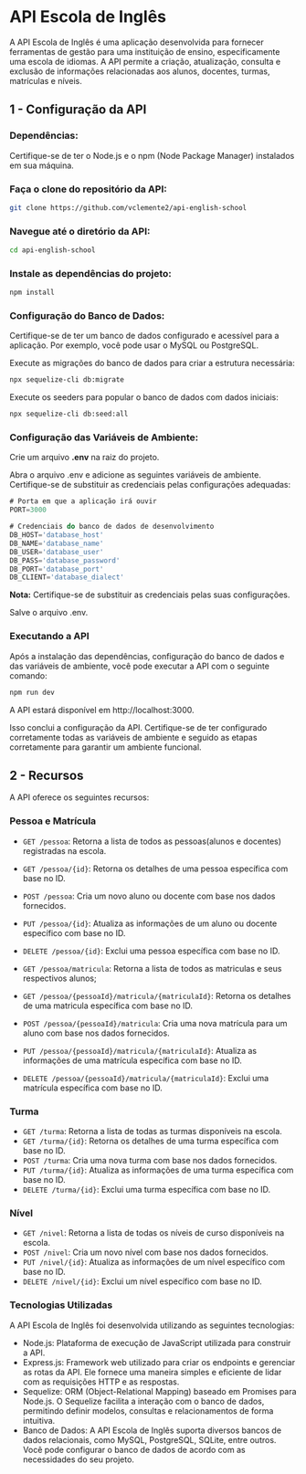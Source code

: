 # API Escola de Inglês

A API Escola de Inglês é uma aplicação desenvolvida para fornecer ferramentas de
gestão para uma instituição de ensino, especificamente uma escola de idiomas. A
API permite a criação, atualização, consulta e exclusão de informações
relacionadas aos alunos, docentes, turmas, matrículas e níveis.

## **1 - Configuração da API**

### **Dependências:**

Certifique-se de ter o Node.js e o npm (Node Package Manager) instalados em sua
máquina.

### **Faça o clone do repositório da API:**

```bash
git clone https://github.com/vclemente2/api-english-school
```

### **Navegue até o diretório da API:**

```bash
cd api-english-school
```

### **Instale as dependências do projeto:**

```bash
npm install
```

### **Configuração do Banco de Dados:**

Certifique-se de ter um banco de dados configurado e acessível para a aplicação.
Por exemplo, você pode usar o MySQL ou PostgreSQL.

Execute as migrações do banco de dados para criar a estrutura necessária:

```bash
npx sequelize-cli db:migrate
```

Execute os seeders para popular o banco de dados com dados iniciais:

```bash
npx sequelize-cli db:seed:all
```

### **Configuração das Variáveis de Ambiente:**

Crie um arquivo **.env** na raiz do projeto.

Abra o arquivo .env e adicione as seguintes variáveis de ambiente. Certifique-se
de substituir as credenciais pelas configurações adequadas:

```Javascript
# Porta em que a aplicação irá ouvir
PORT=3000

# Credenciais do banco de dados de desenvolvimento
DB_HOST='database_host'
DB_NAME='database_name'
DB_USER='database_user'
DB_PASS='database_password'
DB_PORT='database_port'
DB_CLIENT='database_dialect'
```

**Nota:** Certifique-se de substituir as credenciais pelas suas configurações.

Salve o arquivo .env.

### **Executando a API**

Após a instalação das dependências, configuração do banco de dados e das
variáveis de ambiente, você pode executar a API com o seguinte comando:

```bash
npm run dev
```

A API estará disponível em http://localhost:3000.

Isso conclui a configuração da API. Certifique-se de ter configurado
corretamente todas as variáveis de ambiente e seguido as etapas corretamente
para garantir um ambiente funcional.

## **2 - Recursos**

A API oferece os seguintes recursos:

### Pessoa e Matrícula

- `GET /pessoa`: Retorna a lista de todos as pessoas(alunos e docentes)
  registradas na escola.
- `GET /pessoa/{id}`: Retorna os detalhes de uma pessoa específica com base no
  ID.
- `POST /pessoa`: Cria um novo aluno ou docente com base nos dados fornecidos.
- `PUT /pessoa/{id}`: Atualiza as informações de um aluno ou docente específico
  com base no ID.
- `DELETE /pessoa/{id}`: Exclui uma pessoa específica com base no ID.

- `GET /pessoa/matricula`: Retorna a lista de todos as matriculas e seus
  respectivos alunos;
- `GET /pessoa/{pessoaId}/matricula/{matriculaId}`: Retorna os detalhes de uma
  matricula específica com base no ID.
- `POST /pessoa/{pessoaId}/matricula`: Cria uma nova matrícula para um aluno com
  base nos dados fornecidos.
- `PUT /pessoa/{pessoaId}/matricula/{matriculaId}`: Atualiza as informações de
  uma matrícula específica com base no ID.
- `DELETE /pessoa/{pessoaId}/matricula/{matriculaId}`: Exclui uma matrícula
  específica com base no ID.

### Turma

- `GET /turma`: Retorna a lista de todas as turmas disponíveis na escola.
- `GET /turma/{id}`: Retorna os detalhes de uma turma específica com base no ID.
- `POST /turma`: Cria uma nova turma com base nos dados fornecidos.
- `PUT /turma/{id}`: Atualiza as informações de uma turma específica com base no
  ID.
- `DELETE /turma/{id}`: Exclui uma turma específica com base no ID.

### Nível

- `GET /nivel`: Retorna a lista de todas os níveis de curso disponíveis na
  escola.
- `POST /nivel`: Cria um novo nível com base nos dados fornecidos.
- `PUT /nivel/{id}`: Atualiza as informações de um nível específico com base no
  ID.
- `DELETE /nivel/{id}`: Exclui um nível específico com base no ID.

### Tecnologias Utilizadas

A API Escola de Inglês foi desenvolvida utilizando as seguintes tecnologias:

- Node.js: Plataforma de execução de JavaScript utilizada para construir a API.
- Express.js: Framework web utilizado para criar os endpoints e gerenciar as
  rotas da API. Ele fornece uma maneira simples e eficiente de lidar com as
  requisições HTTP e as respostas.
- Sequelize: ORM (Object-Relational Mapping) baseado em Promises para Node.js. O
  Sequelize facilita a interação com o banco de dados, permitindo definir
  modelos, consultas e relacionamentos de forma intuitiva.
- Banco de Dados: A API Escola de Inglês suporta diversos bancos de dados
  relacionais, como MySQL, PostgreSQL, SQLite, entre outros. Você pode
  configurar o banco de dados de acordo com as necessidades do seu projeto.
